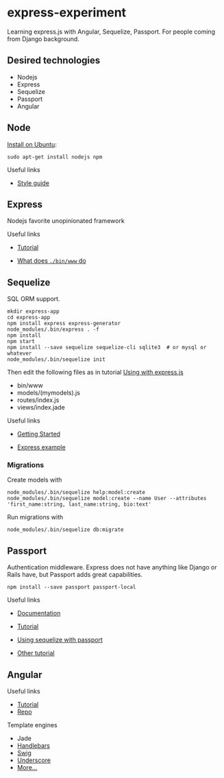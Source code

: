 # express-experiment


Learning express.js with Angular, Sequelize, Passport.
For people coming from Django background.


## Desired technologies

- Nodejs
- Express
- Sequelize
- Passport
- Angular


## Node

[Install on Ubuntu](http://stackoverflow.com/questions/25823131/node-http-server-not-working):

    sudo apt-get install nodejs npm

Useful links
- [Style guide](http://nodeguide.com/style.html)


## Express

Nodejs favorite unopinionated framework

Useful links

- [Tutorial](http://expressjs.com/en/starter/installing.html)

- [What does `./bin/www` do](http://stackoverflow.com/questions/23169941/what-does-bin-www-do-in-express-4-x)


## Sequelize

SQL ORM support.

    mkdir express-app
    cd express-app
    npm install express express-generator
    node_modules/.bin/express . -f
    npm install
    npm start
    npm install --save sequelize sequelize-cli sqlite3  # or mysql or whatever
    node_modules/.bin/sequelize init

Then edit the following files as in tutorial
[Using with express.js](http://docs.sequelizejs.com/en/1.7.0/articles/express/)

- bin/www
- models/(mymodels).js
- routes/index.js
- views/index.jade

Useful links

- [Getting Started](http://docs.sequelizejs.com/en/latest/docs/getting-started/)

- [Express example](https://github.com/sequelize/express-example)

### Migrations

Create models with

    node_modules/.bin/sequelize help:model:create
    node_modules/.bin/sequelize model:create --name User --attributes 'first_name:string, last_name:string, bio:text'

Run migrations with

    node_modules/.bin/sequelize db:migrate


## Passport

Authentication middleware. Express does not have anything like Django or
Rails have, but Passport adds great capabilities.

    npm install --save passport passport-local

Useful links

- [Documentation](http://passportjs.org/docs)

- [Tutorial](http://code.tutsplus.com/tutorials/authenticating-nodejs-applications-with-passport--cms-21619)

- [Using sequelize with passport](http://www.hamiltonchapman.com/blog/2014/3/25/user-accounts-using-sequelize-and-passport-in-nodejs)

- [Other tutorial](https://orchestrate.io/blog/2014/06/26/build-user-authentication-with-node-js-express-passport-and-orchestrate/)


## Angular

Useful links
- [Tutorial](https://code.angularjs.org/1.4.8/docs/tutorial/step_00)
- [Repo](https://github.com/angular/angular-phonecat)

Template engines
- Jade
- [Handlebars](http://handlebarsjs.com/)
- [Swig](http://paularmstrong.github.io/swig/)
- [Underscore](http://documentcloud.github.io/underscore/)
- [More...](https://www.quora.com/What-is-the-best-Node-js-template-engine)
